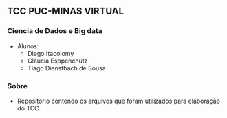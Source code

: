 ## TCC PUC-MINAS VIRTUAL
### Ciencia de Dados e Big data

- Alunos:
	- Diego Itacolomy
	- Gláucia Esppenchutz
	- Tiago Dienstbach de Sousa


### Sobre

- Repositório contendo os arquivos que foram utilizados para elaboração do TCC.
